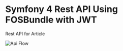 Symfony 4 Rest API Using FOSBundle with JWT
===========================================

Rest API for Article

![Api Flow](http://learningpage.in/uploads/api.png)
